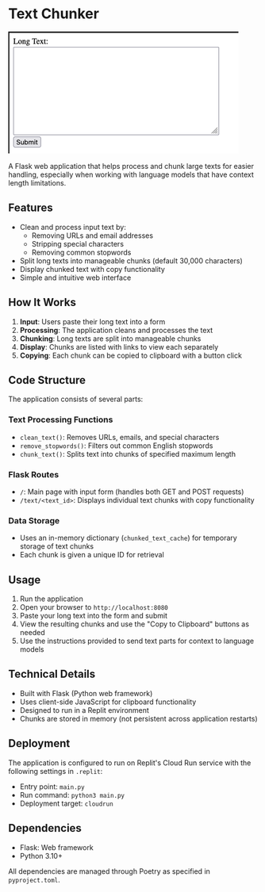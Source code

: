 
# Text Chunker
![image](image.png)

A Flask web application that helps process and chunk large texts for easier handling, especially when working with language models that have context length limitations.

## Features

- Clean and process input text by:
  - Removing URLs and email addresses
  - Stripping special characters
  - Removing common stopwords
- Split long texts into manageable chunks (default 30,000 characters)
- Display chunked text with copy functionality
- Simple and intuitive web interface

## How It Works

1. **Input**: Users paste their long text into a form
2. **Processing**: The application cleans and processes the text
3. **Chunking**: Long texts are split into manageable chunks
4. **Display**: Chunks are listed with links to view each separately
5. **Copying**: Each chunk can be copied to clipboard with a button click

## Code Structure

The application consists of several parts:

### Text Processing Functions

- `clean_text()`: Removes URLs, emails, and special characters
- `remove_stopwords()`: Filters out common English stopwords
- `chunk_text()`: Splits text into chunks of specified maximum length

### Flask Routes

- `/`: Main page with input form (handles both GET and POST requests)
- `/text/<text_id>`: Displays individual text chunks with copy functionality

### Data Storage

- Uses an in-memory dictionary (`chunked_text_cache`) for temporary storage of text chunks
- Each chunk is given a unique ID for retrieval

## Usage

1. Run the application
2. Open your browser to `http://localhost:8080`
3. Paste your long text into the form and submit
4. View the resulting chunks and use the "Copy to Clipboard" buttons as needed
5. Use the instructions provided to send text parts for context to language models

## Technical Details

- Built with Flask (Python web framework)
- Uses client-side JavaScript for clipboard functionality
- Designed to run in a Replit environment
- Chunks are stored in memory (not persistent across application restarts)

## Deployment

The application is configured to run on Replit's Cloud Run service with the following settings in `.replit`:
- Entry point: `main.py`
- Run command: `python3 main.py`
- Deployment target: `cloudrun`

## Dependencies

- Flask: Web framework
- Python 3.10+

All dependencies are managed through Poetry as specified in `pyproject.toml`.
